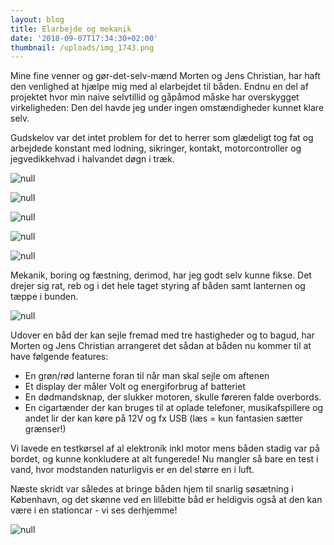 ```yaml
---
layout: blog
title: Elarbejde og mekanik
date: '2018-09-07T17:34:30+02:00'
thumbnail: /uploads/img_1743.png
---
```

Mine fine venner og gør-det-selv-mænd Morten og Jens Christian, har haft den venlighed at hjælpe mig med al elarbejdet til båden. Endnu en del af projektet hvor min naive selvtillid og gåpåmod måske har overskygget virkeligheden: Den del  havde jeg under ingen omstændigheder kunnet klare selv. 

Gudskelov var det intet problem for det to herrer som glædeligt tog fat og arbejdede konstant med lodning, sikringer, kontakt, motorcontroller og jegvedikkehvad i halvandet døgn i træk.

![null](/uploads/img_0405.png)

![null](/uploads/img_0392.png)

![null](/uploads/img_0394.png)

![null](/uploads/img_0424.png)

![null](/uploads/img_0411.png)

Mekanik, boring og fæstning, derimod, har jeg godt selv kunne fikse. Det drejer sig rat, reb og i det hele taget styring af båden samt lanternen og tæppe i bunden.

![null](/uploads/img_1743.png)

Udover en båd der kan sejle fremad med tre hastigheder og to bagud, har Morten og Jens Christian arrangeret det sådan at båden nu kommer til at have følgende features:

* En grøn/rød lanterne foran til når man skal sejle om aftenen
* Et display der måler Volt og energiforbrug af batteriet
* En dødmandsknap, der slukker motoren, skulle føreren falde overbords.
* En cigartænder der kan bruges til at oplade telefoner, musikafspillere og andet lir der kan køre på 12V og fx USB (læs = kun fantasien sætter grænser!)

Vi lavede en testkørsel af al elektronik inkl motor mens båden stadig var på bordet, og kunne konkludere at alt fungerede! Nu mangler så bare en test i vand, hvor modstanden naturligvis er en del større en i luft.

Næste skridt var således at bringe båden hjem til snarlig søsætning i København, og det skønne ved en lillebitte båd er heldigvis også at den kan være i en stationcar - vi ses derhjemme!

![null](/uploads/img_0415-1.png)
